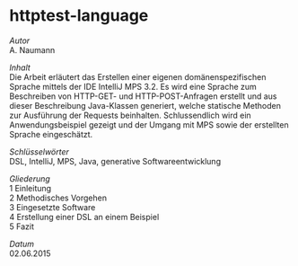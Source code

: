 # httptest-language

_Autor_<br>
A. Naumann

_Inhalt_<br>
Die Arbeit erläutert das Erstellen einer eigenen domänenspezifischen Sprache mittels der IDE IntelliJ MPS 3.2. Es wird eine Sprache zum Beschreiben von HTTP-GET- und HTTP-POST-Anfragen erstellt und aus dieser Beschreibung Java-Klassen generiert, welche statische Methoden zur Ausführung der Requests beinhalten. Schlussendlich wird ein Anwendungsbeispiel gezeigt und der Umgang mit MPS sowie der erstellten Sprache eingeschätzt.

_Schlüsselwörter_<br>
DSL, IntelliJ, MPS, Java, generative Softwareentwicklung

_Gliederung_<br>
1	Einleitung<br>
2	Methodisches Vorgehen<br>
3	Eingesetzte Software<br>
4	Erstellung einer DSL an einem Beispiel<br>
5	Fazit<br>

_Datum_<br>
02.06.2015
